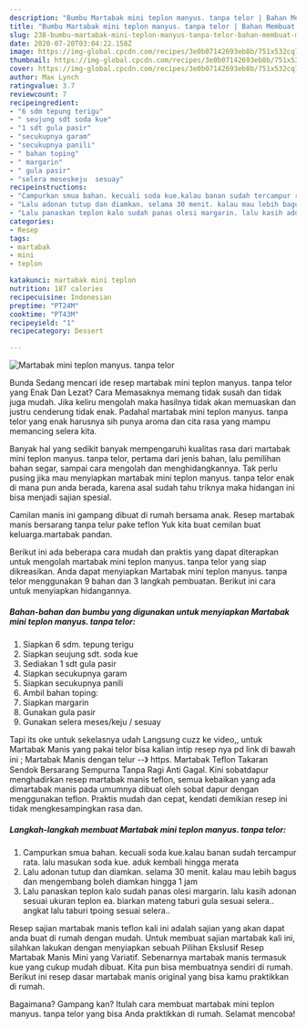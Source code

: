 ```yaml
---
description: "Bumbu Martabak mini teplon manyus. tanpa telor | Bahan Membuat Martabak mini teplon manyus. tanpa telor Yang Mudah Dan Praktis"
title: "Bumbu Martabak mini teplon manyus. tanpa telor | Bahan Membuat Martabak mini teplon manyus. tanpa telor Yang Mudah Dan Praktis"
slug: 238-bumbu-martabak-mini-teplon-manyus-tanpa-telor-bahan-membuat-martabak-mini-teplon-manyus-tanpa-telor-yang-mudah-dan-praktis
date: 2020-07-20T03:04:22.158Z
image: https://img-global.cpcdn.com/recipes/3e0b07142693eb8b/751x532cq70/martabak-mini-teplon-manyus-tanpa-telor-foto-resep-utama.jpg
thumbnail: https://img-global.cpcdn.com/recipes/3e0b07142693eb8b/751x532cq70/martabak-mini-teplon-manyus-tanpa-telor-foto-resep-utama.jpg
cover: https://img-global.cpcdn.com/recipes/3e0b07142693eb8b/751x532cq70/martabak-mini-teplon-manyus-tanpa-telor-foto-resep-utama.jpg
author: Max Lynch
ratingvalue: 3.7
reviewcount: 7
recipeingredient:
- "6 sdm tepung terigu"
- " seujung sdt soda kue"
- "1 sdt gula pasir"
- "secukupnya garam"
- "secukupnya panili"
- " bahan toping"
- " margarin"
- " gula pasir"
- "selera meseskeju  sesuay"
recipeinstructions:
- "Campurkan smua bahan. kecuali soda kue.kalau banan sudah tercampur rata. lalu masukan soda kue. aduk kembali hingga merata"
- "Lalu adonan tutup dan diamkan. selama 30 menit. kalau mau lebih bagus dan mengembang boleh diamkan hingga 1 jam"
- "Lalu panaskan teplon kalo sudah panas olesi margarin. lalu kasih adonan sesuai ukuran teplon ea. biarkan mateng taburi gula sesuai selera.. angkat lalu taburi tpoing sesuai selera.."
categories:
- Resep
tags:
- martabak
- mini
- teplon

katakunci: martabak mini teplon 
nutrition: 187 calories
recipecuisine: Indonesian
preptime: "PT24M"
cooktime: "PT43M"
recipeyield: "1"
recipecategory: Dessert

---
```



![Martabak mini teplon manyus. tanpa telor](https://img-global.cpcdn.com/recipes/3e0b07142693eb8b/751x532cq70/martabak-mini-teplon-manyus-tanpa-telor-foto-resep-utama.jpg)

Bunda Sedang mencari ide resep martabak mini teplon manyus. tanpa telor yang Enak Dan Lezat? Cara Memasaknya memang tidak susah dan tidak juga mudah. Jika keliru mengolah maka hasilnya tidak akan memuaskan dan justru cenderung tidak enak. Padahal martabak mini teplon manyus. tanpa telor yang enak harusnya sih punya aroma dan cita rasa yang mampu memancing selera kita.

Banyak hal yang sedikit banyak mempengaruhi kualitas rasa dari martabak mini teplon manyus. tanpa telor, pertama dari jenis bahan, lalu pemilihan bahan segar, sampai cara mengolah dan menghidangkannya. Tak perlu pusing jika mau menyiapkan martabak mini teplon manyus. tanpa telor enak di mana pun anda berada, karena asal sudah tahu triknya maka hidangan ini bisa menjadi sajian spesial.

Camilan manis ini gampang dibuat di rumah bersama anak. Resep martabak manis bersarang tanpa telur pake teflon Yuk kita buat cemilan buat keluarga.martabak pandan.


Berikut ini ada beberapa cara mudah dan praktis yang dapat diterapkan untuk mengolah martabak mini teplon manyus. tanpa telor yang siap dikreasikan. Anda dapat menyiapkan Martabak mini teplon manyus. tanpa telor menggunakan 9 bahan dan 3 langkah pembuatan. Berikut ini cara untuk menyiapkan hidangannya.

<!--inarticleads1-->

##### Bahan-bahan dan bumbu yang digunakan untuk menyiapkan Martabak mini teplon manyus. tanpa telor:

1. Siapkan 6 sdm. tepung terigu
1. Siapkan  seujung sdt. soda kue
1. Sediakan 1 sdt gula pasir
1. Siapkan secukupnya garam
1. Siapkan secukupnya panili
1. Ambil  bahan toping:
1. Siapkan  margarin
1. Gunakan  gula pasir
1. Gunakan selera meses/keju / sesuay


Tapi its oke untuk sekelasnya udah Langsung cuzz ke video,, untuk Martabak Manis yang pakai telor bisa kalian intip resep nya pd link di bawah ini ; Martabak Manis dengan telur --》 https. Martabak Teflon Takaran Sendok Bersarang Sempurna Tanpa Ragi Anti Gagal. Kini sobatdapur menghadirkan resep martabak manis teflon, semua kebaikan yang ada dimartabak manis pada umumnya dibuat oleh sobat dapur dengan menggunakan teflon. Praktis mudah dan cepat, kendati demikian resep ini tidak mengkesampingkan rasa dan. 

<!--inarticleads2-->

##### Langkah-langkah membuat Martabak mini teplon manyus. tanpa telor:

1. Campurkan smua bahan. kecuali soda kue.kalau banan sudah tercampur rata. lalu masukan soda kue. aduk kembali hingga merata
1. Lalu adonan tutup dan diamkan. selama 30 menit. kalau mau lebih bagus dan mengembang boleh diamkan hingga 1 jam
1. Lalu panaskan teplon kalo sudah panas olesi margarin. lalu kasih adonan sesuai ukuran teplon ea. biarkan mateng taburi gula sesuai selera.. angkat lalu taburi tpoing sesuai selera..


Resep sajian martabak manis teflon kali ini adalah sajian yang akan dapat anda buat di rumah dengan mudah. Untuk membuat sajian martabak kali ini, silahkan lakukan dengan menyiapkan sebuah Pilihan Ekslusif Resep Martabak Manis Mini yang Variatif. Sebenarnya martabak manis termasuk kue yang cukup mudah dibuat. Kita pun bisa membuatnya sendiri di rumah. Berikut ini resep dasar martabak manis original yang bisa kamu praktikkan di rumah. 

Bagaimana? Gampang kan? Itulah cara membuat martabak mini teplon manyus. tanpa telor yang bisa Anda praktikkan di rumah. Selamat mencoba!
